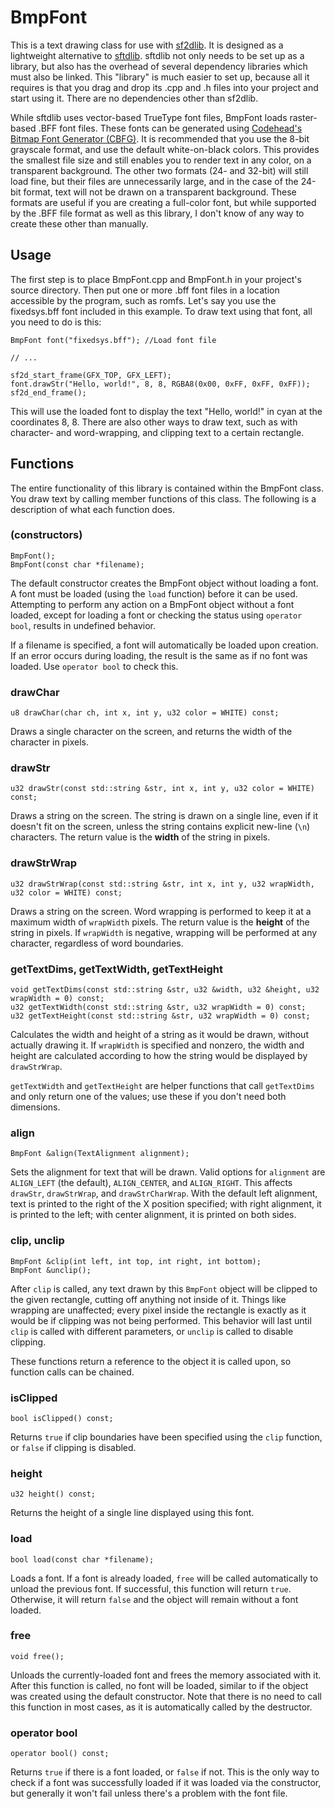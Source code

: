 # BmpFont

This is a text drawing class for use with [sf2dlib](https://github.com/xerpi/sf2dlib). It is designed as a lightweight alternative to [sftdlib](https://github.com/xerpi/sftdlib). sftdlib not only needs to be set up as a library, but also has the overhead of several dependency libraries which must also be linked. This "library" is much easier to set up, because all it requires is that you drag and drop its .cpp and .h files into your project and start using it. There are no dependencies other than sf2dlib.

While sftdlib uses vector-based TrueType font files, BmpFont loads raster-based .BFF font files. These fonts can be generated using [Codehead's Bitmap Font Generator (CBFG)](http://www.codehead.co.uk/cbfg/). It is recommended that you use the 8-bit grayscale format, and use the default white-on-black colors. This provides the smallest file size and still enables you to render text in any color, on a transparent background. The other two formats (24- and 32-bit) will still load fine, but their files are unnecessarily large, and in the case of the 24-bit format, text will not be drawn on a transparent background. These formats are useful if you are creating a full-color font, but while supported by the .BFF file format as well as this library, I don't know of any way to create these other than manually.

## Usage

The first step is to place BmpFont.cpp and BmpFont.h in your project's source directory. Then put one or more .bff font files in a location accessible by the program, such as romfs. Let's say you use the fixedsys.bff font included in this example. To draw text using that font, all you need to do is this:

    BmpFont font("fixedsys.bff"); //Load font file
    
    // ...
    
    sf2d_start_frame(GFX_TOP, GFX_LEFT);
    font.drawStr("Hello, world!", 8, 8, RGBA8(0x00, 0xFF, 0xFF, 0xFF));
    sf2d_end_frame();

This will use the loaded font to display the text "Hello, world!" in cyan at the coordinates 8, 8. There are also other ways to draw text, such as with character- and word-wrapping, and clipping text to a certain rectangle.

## Functions

The entire functionality of this library is contained within the BmpFont class. You draw text by calling member functions of this class. The following is a description of what each function does.

### (constructors)

    BmpFont();
    BmpFont(const char *filename);
    
The default constructor creates the BmpFont object without loading a font. A font must be loaded (using the `load` function) before it can be used. Attempting to perform any action on a BmpFont object without a font loaded, except for loading a font or checking the status using `operator bool`, results in undefined behavior.

If a filename is specified, a font will automatically be loaded upon creation. If an error occurs during loading, the result is the same as if no font was loaded. Use `operator bool` to check this.

### drawChar

    u8 drawChar(char ch, int x, int y, u32 color = WHITE) const;
    
Draws a single character on the screen, and returns the width of the character in pixels.

### drawStr

    u32 drawStr(const std::string &str, int x, int y, u32 color = WHITE) const;

Draws a string on the screen. The string is drawn on a single line, even if it doesn't fit on the screen, unless the string contains explicit new-line (`\n`) characters. The return value is the **width** of the string in pixels.

### drawStrWrap

    u32 drawStrWrap(const std::string &str, int x, int y, u32 wrapWidth, u32 color = WHITE) const;

Draws a string on the screen. Word wrapping is performed to keep it at a maximum width of `wrapWidth` pixels. The return value is the **height** of the string in pixels. If `wrapWidth` is negative, wrapping will be performed at any character, regardless of word boundaries.

### getTextDims, getTextWidth, getTextHeight

    void getTextDims(const std::string &str, u32 &width, u32 &height, u32 wrapWidth = 0) const;
    u32 getTextWidth(const std::string &str, u32 wrapWidth = 0) const;
    u32 getTextHeight(const std::string &str, u32 wrapWidth = 0) const;

Calculates the width and height of a string as it would be drawn, without actually drawing it. If `wrapWidth` is specified and nonzero, the width and height are calculated according to how the string would be displayed by `drawStrWrap`.

`getTextWidth` and `getTextHeight` are helper functions that call `getTextDims` and only return one of the values; use these if you don't need both dimensions.

### align

    BmpFont &align(TextAlignment alignment);

Sets the alignment for text that will be drawn. Valid options for `alignment` are `ALIGN_LEFT` (the default), `ALIGN_CENTER`, and `ALIGN_RIGHT`. This affects `drawStr`, `drawStrWrap`, and `drawStrCharWrap`. With the default left alignment, text is printed to the right of the X position specified; with right alignment, it is printed to the left; with center alignment, it is printed on both sides.

### clip, unclip

    BmpFont &clip(int left, int top, int right, int bottom);
    BmpFont &unclip();
    
After `clip` is called, any text drawn by this `BmpFont` object will be clipped to the given rectangle, cutting off anything not inside of it. Things like wrapping are unaffected; every pixel inside the rectangle is exactly as it would be if clipping was not being performed. This behavior will last until `clip` is called with different parameters, or `unclip` is called to disable clipping.

These functions return a reference to the object it is called upon, so function calls can be chained.

### isClipped

    bool isClipped() const;

Returns `true` if clip boundaries have been specified using the `clip` function, or `false` if clipping is disabled.

### height

    u32 height() const;

Returns the height of a single line displayed using this font.

### load

    bool load(const char *filename);

Loads a font. If a font is already loaded, `free` will be called automatically to unload the previous font. If successful, this function will return `true`. Otherwise, it will return `false` and the object will remain without a font loaded.

### free

    void free();

Unloads the currently-loaded font and frees the memory associated with it. After this function is called, no font will be loaded, similar to if the object was created using the default constructor. Note that there is no need to call this function in most cases, as it is automatically called by the destructor.

### operator bool

    operator bool() const;

Returns `true` if there is a font loaded, or `false` if not. This is the only way to check if a font was successfully loaded if it was loaded via the constructor, but generally it won't fail unless there's a problem with the font file.
